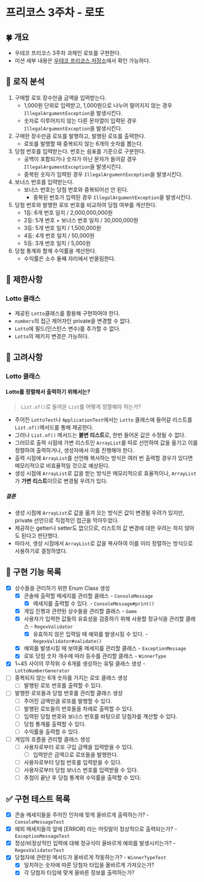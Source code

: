 # 프리코스 3주차 - 로또

## 🍀 개요

- 우테코 프리코스 3주차 과제인 로또를 구현한다.
- 미션 세부 내용은 [우테코 프리코스 저장소](https://github.com/woowacourse-precourse/java-lotto-6)에서 확인 가능하다.

## 🤖 로직 분석

1. 구매할 로또 장수만큼 금액을 입력받는다.
    - 1,000원 단위로 입력받고, 1,000원으로 나누어 떨어지지 않는 경우 `IllegalArgumentException`을 발생시킨다.
    - 숫자로 이루어지지 않는 다른 문자열이 입력된 경우 `IllegalArgumentException`을 발생시킨다.
2. 구매한 장수만큼 로또를 발행하고, 발행된 로또를 출력한다.
    - 로또를 발행할 때 중복되지 않는 6개의 숫자를 뽑는다.
3. 당첨 번호를 입력받는다. 번호는 쉼표를 기준으로 구분한다.
    - 공백이 포함되거나 숫자가 아닌 문자가 들어갈 경우 `IllegalArgumentException`을 발생시킨다.
    - 중복된 숫자가 입력된 경우 `IllegalArgumentException`을 발생시킨다.
4. 보너스 번호를 입력받는다.
    - 보너스 번호는 당첨 번호와 중복되어선 안 된다.
        - 중복된 번호가 입력된 경우 `IllegalArgumentException`을 발생시킨다.
5. 당첨 번호와 발행한 로또 번호를 비교하여 당첨 여부를 계산한다.
    - 1등: 6개 번호 일치 / 2,000,000,000원
    - 2등: 5개 번호 + 보너스 번호 일치 / 30,000,000원
    - 3등: 5개 번호 일치 / 1,500,000원
    - 4등: 4개 번호 일치 / 50,000원
    - 5등: 3개 번호 일치 / 5,000원
6. 당첨 통계와 함께 수익률을 계산한다.
    - 수익률은 소수 둘째 자리에서 반올림한다.

## 🚫 제한사항

### Lotto 클래스

- 제공된 `Lotto`클래스를 활용해 구현하여야 한다.
- `numbers`의 접근 제어자인 private을 변경할 수 없다.
- `Lotto`에 필드(인스턴스 변수)를 추가할 수 없다.
- `Lotto`의 패키지 변경은 가능하다.

## 🤔 고려사항

### Lotto 클래스

#### Lotto를 정렬해서 출력하기 위해서는?

> `List.of()`로 들어온 `List`를 어떻게 정렬해야 하는가?

- 주어진 `LottoTest`나 `ApplicationTest`에서는 `Lotto` 클래스에 들어갈 리스트를 `List.of()`메서드를 통해 제공한다.
- 그러나 `List.of()` 메서드는 **불변 리스트**로, 한번 들어온 값은 수정될 수 없다.
- 그러므로 출력 시점에 가변 리스트인 `ArrayList`를 따로 선언하여 값을 옮기고 이를 정렬하여 출력하거나, 생성자에서 이를 진행해야 한다.
- 출력 시점에 `ArrayList`를 선언해 복사하는 방식은 여러 번 출력할 경우가 있다면 메모리적으로 비효율적일 것으로 예상된다.
- 생성 시점에 `ArrayList`로 값을 받는 방식은 메모리적으로 효율적이나, `ArrayList`가 **가변 리스트**이므로 변경될 우려가 있다.

##### 결론

- 생성 시점에 `ArrayList`로 값을 옮겨 오는 방식은 값이 변경될 우려가 있지만, private 선언으로 직접적인 접근을 막아두었다.
- 제공하는 getter나 setter도 없으므로, 리스트의 값 변경에 대한 우려는 하지 않아도 된다고 판단했다.
- 따라서, 생성 시점에서 `ArrayList`로 값을 복사하여 이를 미리 정렬하는 방식으로 사용하기로 결정하였다.

## 📝 구현 기능 목록

- [X] 상수들을 관리하기 위한 Enum Class 생성
    - [X] 콘솔에 출력할 메세지를 관리할 클래스 - `ConsoleMessage`
        - [X] 메세지를 출력할 수 있다. - `ConsoleMessage#print()`
    - [X] 게임 진행과 관련된 상수들을 관리할 클래스 - `Game`
    - [X] 사용자가 입력한 값들의 유효성을 검증하기 위해 사용할 정규식을 관리할 클래스 - `RegexValidator`
        - [X] 유효하지 않은 입력일 때 예외를 발생시킬 수 있다. - `RegexValidator#validate()`
    - [X] 예외를 발생시킬 때 보여줄 메세지를 관리할 클래스 - `ExceptionMessage`
    - [X] 로또 당첨 숫자 개수에 따라 등수를 관리할 클래스 - `WinnerType`
- [X] 1~45 사이의 무작위 수 6개를 생성하는 유틸 클래스 생성 - `LottoNumberGenerator`
- [ ] 중복되지 않는 6개 숫자를 가지는 로또 클래스 생성
    - [ ] 발행된 로또 번호를 출력할 수 있다.
- [ ] 발행한 로또들과 당첨 번호를 관리할 클래스 생성
    - [ ] 주어진 금액만큼 로또를 발행할 수 있다.
    - [ ] 발행된 로또들의 번호들을 차례로 출력할 수 있다.
    - [ ] 입력된 당첨 번호와 보너스 번호를 바탕으로 당첨자를 계산할 수 있다.
    - [ ] 당첨 통계를 출력할 수 있다.
    - [ ] 수익률을 출력할 수 있다.
- [ ] 게임의 흐름을 관리할 클래스 생성
    - [ ] 사용자로부터 로또 구입 금액을 입력받을 수 있다.
        - [ ] 입력받은 금액으로 로또들을 발행한다.
    - [ ] 사용자로부터 당첨 번호를 입력받을 수 있다.
    - [ ] 사용자로부터 당첨 보너스 번호를 입력받을 수 있다.
    - [ ] 추첨이 끝난 후 당첨 통계와 수익률을 출력할 수 있다.

## ✅ 구현 테스트 목록

- [X] 콘솔 메세지들을 주어진 인자에 맞게 올바르게 출력하는가? - `ConsoleMessageTest`
- [X] 예외 메세지들의 앞에 [ERROR] 라는 머릿말이 정상적으로 출력되는가? - `ExceptionMessageTest`
- [X] 정상/비정상적인 입력에 대해 정규식이 올바르게 예외를 발생시키는가? - `RegexValidatorTest`
- [X] 당첨자에 관련된 메서드가 올바르게 작동하는가? - `WinnerTypeTest`
    - [X] 일치하는 숫자에 따른 당첨자 타입을 올바르게 가져오는가?
    - [X] 각 당첨자 타입에 맞게 올바른 정보를 출력하는가?
